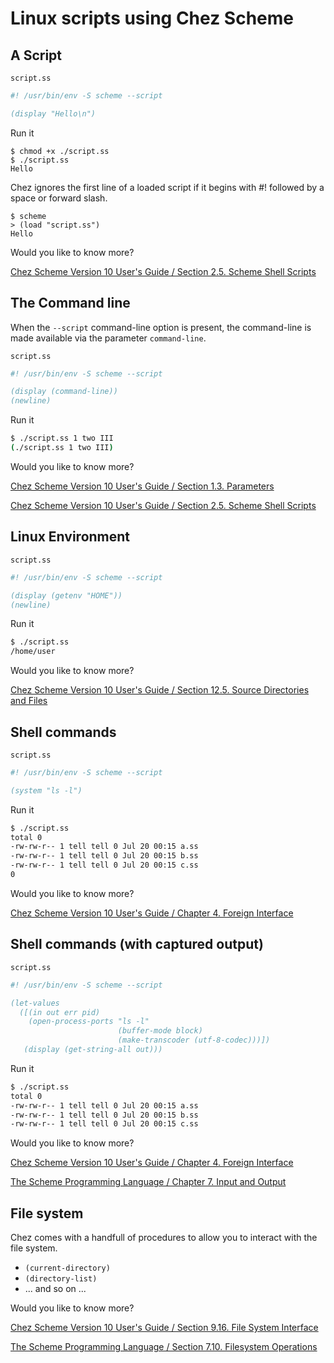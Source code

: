 # Linux scripts using Chez Scheme

## A Script

`script.ss`

```scheme
#! /usr/bin/env -S scheme --script

(display "Hello\n")
```

Run it

```
$ chmod +x ./script.ss
$ ./script.ss
Hello
```

Chez ignores the first line of a loaded script if it begins with #! followed by a space or forward slash.

```
$ scheme
> (load "script.ss")
Hello
```

Would you like to know more?

[Chez Scheme Version 10 User's Guide / Section 2.5. Scheme Shell Scripts ](https://cisco.github.io/ChezScheme/csug10.1.0/use.html#./use:h5)

## The Command line

When the `--script` command-line option is present, the command-line is made available via the parameter `command-line`.

`script.ss`

```scheme
#! /usr/bin/env -S scheme --script

(display (command-line))
(newline)
```

Run it

```bash
$ ./script.ss 1 two III
(./script.ss 1 two III)
```


Would you like to know more?

[ Chez Scheme Version 10 User's Guide / Section 1.3. Parameters](https://cisco.github.io/ChezScheme/csug10.1.0/intro.html#./intro:h3)

[Chez Scheme Version 10 User's Guide / Section 2.5. Scheme Shell Scripts](https://cisco.github.io/ChezScheme/csug10.1.0/use.html#./use:h5)

## Linux Environment

`script.ss`

```scheme
#! /usr/bin/env -S scheme --script

(display (getenv "HOME"))
(newline)
```

Run it

```bash
$ ./script.ss
/home/user
```

Would you like to know more?

[Chez Scheme Version 10 User's Guide / Section 12.5. Source Directories and Files](https://cisco.github.io/ChezScheme/csug/system.html#./system:h15)

## Shell commands

`script.ss`

```scheme
#! /usr/bin/env -S scheme --script

(system "ls -l")
```

Run it

```bash
$ ./script.ss
total 0
-rw-rw-r-- 1 tell tell 0 Jul 20 00:15 a.ss
-rw-rw-r-- 1 tell tell 0 Jul 20 00:15 b.ss
-rw-rw-r-- 1 tell tell 0 Jul 20 00:15 c.ss
0
```

Would you like to know more?

[Chez Scheme Version 10 User's Guide / Chapter 4. Foreign Interface](https://cisco.github.io/ChezScheme/csug9.5/foreign.html)

## Shell commands (with captured output)

`script.ss`

```scheme
#! /usr/bin/env -S scheme --script

(let-values 
  ([(in out err pid) 
    (open-process-ports "ls -l"
                        (buffer-mode block)
                        (make-transcoder (utf-8-codec)))])
   (display (get-string-all out)))
```

Run it

```bash
$ ./script.ss
total 0
-rw-rw-r-- 1 tell tell 0 Jul 20 00:15 a.ss
-rw-rw-r-- 1 tell tell 0 Jul 20 00:15 b.ss
-rw-rw-r-- 1 tell tell 0 Jul 20 00:15 c.ss
```

Would you like to know more?

[Chez Scheme Version 10 User's Guide / Chapter 4. Foreign Interface](https://cisco.github.io/ChezScheme/csug9.5/foreign.html)

[The Scheme Programming Language / Chapter 7. Input and Output](https://www.scheme.com/tspl4/io.html#./io:h0)

## File system

Chez comes with a handfull of procedures to allow you to interact with the file system.

* `(current-directory)`
* `(directory-list)`
* ... and so on ...

Would you like to know more?

[Chez Scheme Version 10 User's Guide / Section 9.16. File System Interface](https://cisco.github.io/ChezScheme/csug/io.html#./io:h16)

[The Scheme Programming Language / Section 7.10. Filesystem Operations](https://www.scheme.com/tspl4/io.html#./io:h10)
